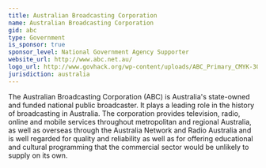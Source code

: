 ```yaml
---
title: Australian Broadcasting Corporation
name: Australian Broadcasting Corporation
gid: abc
type: Government
is_sponsor: true
sponsor_level: National Government Agency Supporter
website_url: http://www.abc.net.au/
logo_url: http://www.govhack.org/wp-content/uploads/ABC_Primary_CMYK-300x300.png
jurisdiction: australia
---
```


The Australian Broadcasting Corporation (ABC) is Australia's state-owned and funded national public broadcaster. It plays a leading role in the history of broadcasting in Australia. The corporation provides television, radio, online and mobile services throughout metropolitan and regional Australia, as well as overseas through the Australia Network and Radio Australia and is well regarded for quality and reliability as well as for offering educational and cultural programming that the commercial sector would be unlikely to supply on its own.